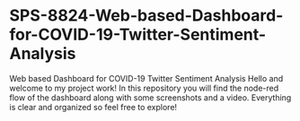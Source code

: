 # SPS-8824-Web-based-Dashboard-for-COVID-19-Twitter-Sentiment-Analysis
Web based Dashboard for COVID-19 Twitter Sentiment Analysis
Hello and welcome to my project work!
In this repository you will find the node-red flow of the dashboard along with some screenshots and a video.
Everything is clear and organized so feel free to explore!
